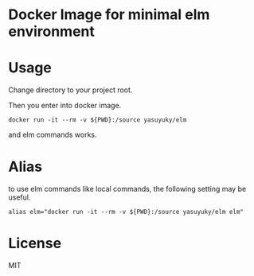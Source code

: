 # Docker Image for minimal elm environment

# Usage

Change directory to your project root.

Then you enter into docker image.

```
docker run -it --rm -v ${PWD}:/source yasuyuky/elm
```

and elm commands works.

# Alias

to use elm commands like local commands,
the following setting may be useful.

```
alias elm="docker run -it --rm -v ${PWD}:/source yasuyuky/elm elm"
```

# License

MIT
